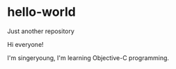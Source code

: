 # hello-world
Just another repository

Hi everyone!

I'm singeryoung, I'm learning Objective-C programming.
